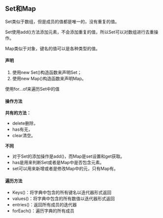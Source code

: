 ## Set和Map

Set类似于数组，但是成员的值都是唯一的，没有重复的值。

Set使用add()方法添加元素，不会添加重复的值，所以Set可以对数组进行去重操作。

Map类似于对象，键名的值可以是各种类型的值。

#### 声明

1. 使用new Set()构造函数来声明Set；
2. 使用new Map()构造函数来声明Map。

使用for...of来遍历Set中的值



#### 操作方法

**共有的方法：**

- delete删除，
- has有无，
- clear清空。

**不同**

- 对于Set的添加操作是add()，而Map是set设置和get获取。
- has是用来判断Set或者是Map中是否包含元素。
- set可以用来新增或者是修改Map中的元，只有Map有。

#### 遍历方法

- Keys()：将字典中包含的所有键名以迭代器形式返回
- values()：将字典中包含的所有数值以迭代器形式返回
- entries()：返回所有成员的迭代器
- forEach()：遍历字典的所有成员